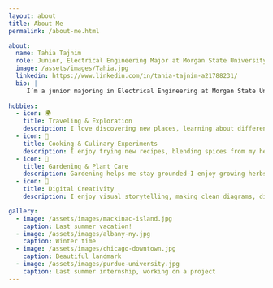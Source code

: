 ```yaml
---
layout: about
title: About Me
permalink: /about-me.html

about:
  name: Tahia Tajnim
  role: Junior, Electrical Engineering Major at Morgan State University
  image: /assets/images/Tahia.jpg
  linkedin: https://www.linkedin.com/in/tahia-tajnim-a21788231/
  bio: |
     I’m a junior majoring in Electrical Engineering at Morgan State University, passionate about the intersection of artificial intelligence, embedded systems, and social impact. My current research focuses on building AI-driven tools to improve flight delay predictions for climate-resilient air travel. As an international student, I bring a multicultural perspective and a strong sense of adaptability to my work. I enjoy exploring how technology can solve real-world problems—whether it’s through data modeling, collaborative projects, or community outreach. Outside of academics, I love immersing myself in new cultures through travel, experimenting in the kitchen with traditional and modern recipes, and nurturing plants in my small garden—it brings me joy and balance.
    
hobbies:
  - icon: 🌍
    title: Traveling & Exploration
    description: I love discovering new places, learning about different cultures, and finding inspiration through global experiences.
  - icon: 🍳
    title: Cooking & Culinary Experiments
    description: I enjoy trying new recipes, blending spices from my heritage with modern dishes, and cooking as a form of creative expression.
  - icon: 🌱
    title: Gardening & Plant Care
    description: Gardening helps me stay grounded—I enjoy growing herbs, flowers, and caring for houseplants as a peaceful daily ritual.
  - icon: 🧵
    title: Digital Creativity
    description: I enjoy visual storytelling, making clean diagrams, digital journaling, and crafting aesthetic presentations and lab reports.

gallery:  
  - image: /assets/images/mackinac-island.jpg
    caption: Last summer vacation!
  - image: /assets/images/albany-ny.jpg
    caption: Winter time
  - image: /assets/images/chicago-downtown.jpg
    caption: Beautiful landmark
  - image: /assets/images/purdue-university.jpg
    caption: Last summer internship, working on a project 
---
```



